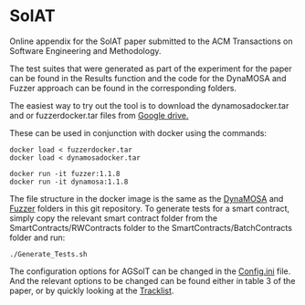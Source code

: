 # SolAT
Online appendix for the SolAT paper submitted to the ACM Transactions on Software Engineering and Methodology.

The test suites that were generated as part of the experiment for the paper can be found in the Results function and the code for the DynaMOSA and Fuzzer approach can be found in the corresponding folders.

The easiest way to try out the tool is to download the dynamosadocker.tar and or fuzzerdocker.tar files from <a href="https://drive.google.com/drive/folders/1qAxzToqqCNkGBWFmDPC_O03BVCLDHbDX?usp=sharing">Google drive.</a>

These can be used in conjunction with docker using the commands:

```
docker load < fuzzerdocker.tar
docker load < dynamosadocker.tar

docker run -it fuzzer:1.1.8
docker run -it dynamosa:1.1.8
```

The file structure in the docker image is the same as the <a href="https://github.com/AGSolT/SolAT/tree/master/DynaMOSA">DynaMOSA</a> and <a href="https://github.com/AGSolT/SolAT/tree/master/Fuzzer">Fuzzer</a> folders in this git repository. To generate tests for a smart contract, simply copy the relevant smart contract folder from the SmartContracts/RWContracts folder to the SmartContracts/BatchContracts folder and run:

```
./Generate_Tests.sh
```

The configuration options for AGSolT can be changed in the <a href="https://github.com/AGSolT/SolAT/blob/master/DynaMOSA/SolMOSA/Config.ini"> Config.ini</a> file. And the relevant options to be changed can be found either in table 3 of the paper, or by quickly looking at the <a href="https://github.com/AGSolT/SolAT/blob/master/Tracklist">Tracklist</a>.
